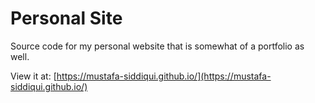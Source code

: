 # Personal Site

Source code for my personal website that is somewhat of a portfolio as well.

View it at: [https://mustafa-siddiqui.github.io/](https://mustafa-siddiqui.github.io/)
